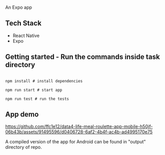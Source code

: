 An Expo app

## Tech Stack

- React Native
- Expo

## Getting started - Run the commands inside task directory

```

npm install # install dependencies

npm run start # start app

npm run test # run the tests

```
## App demo


https://github.com/ffc1e12/data4-life-meal-roulette-app-mobile-h50jf-06b43b/assets/91495596/d0406728-6af2-4b4f-ac4b-ad4995170e75


A compiled version of the app for Android can be found in "output" directory of repo.
